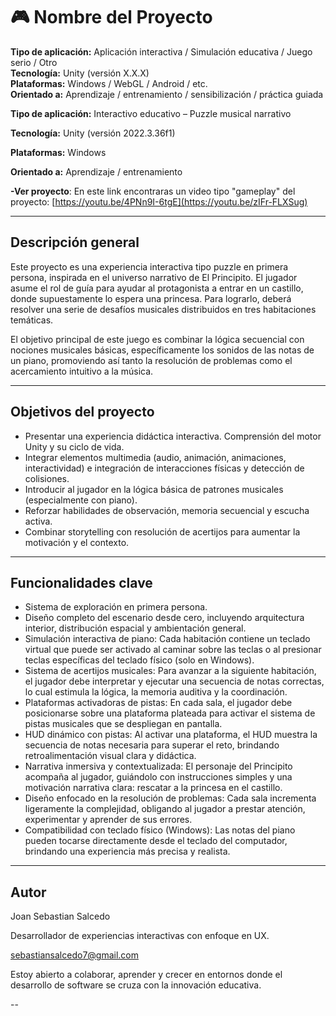 # 🎮 Nombre del Proyecto

**Tipo de aplicación:** Aplicación interactiva / Simulación educativa / Juego serio / Otro  
**Tecnología:** Unity (versión X.X.X)  
**Plataformas:** Windows / WebGL / Android / etc.  
**Orientado a:** Aprendizaje / entrenamiento / sensibilización / práctica guiada

**Tipo de aplicación:** Interactivo educativo – Puzzle musical narrativo

**Tecnología:** Unity (versión 2022.3.36f1)  

**Plataformas:** Windows  

**Orientado a:** Aprendizaje / entrenamiento 

**-Ver proyecto**: En este link encontraras un video tipo "gameplay" del proyecto: [https://youtu.be/4PNn9I-6tgE](https://youtu.be/zIFr-FLXSug)

--- 

## Descripción general

Este proyecto es una experiencia interactiva tipo puzzle en primera persona, inspirada en el universo narrativo de El Principito. El jugador asume el rol de guía para ayudar al protagonista a entrar en un castillo, donde supuestamente lo espera una princesa. Para lograrlo, deberá resolver una serie de desafíos musicales distribuidos en tres habitaciones temáticas.

El objetivo principal de este juego es combinar la lógica secuencial con nociones musicales básicas, específicamente los sonidos de las notas de un piano, promoviendo así tanto la resolución de problemas como el acercamiento intuitivo a la música.

---

##  Objetivos del proyecto

-  Presentar una experiencia didáctica interactiva. Comprensión del motor Unity y su ciclo de vida.
-  Integrar elementos multimedia (audio, animación, animaciones, interactividad) e integración de interacciones físicas y detección de colisiones.
-  Introducir al jugador en la lógica básica de patrones musicales (especialmente con piano).
-  Reforzar habilidades de observación, memoria secuencial y escucha activa.
-  Combinar storytelling con resolución de acertijos para aumentar la motivación y el contexto.

---

##  Funcionalidades clave

- Sistema de exploración en primera persona.
- Diseño completo del escenario desde cero, incluyendo arquitectura interior, distribución espacial y ambientación general.
- Simulación interactiva de piano: Cada habitación contiene un teclado virtual que puede ser activado al caminar sobre las teclas o al presionar teclas específicas del teclado físico (solo en Windows).
- Sistema de acertijos musicales: Para avanzar a la siguiente habitación, el jugador debe interpretar y ejecutar una secuencia de notas correctas, lo cual estimula la lógica, la memoria auditiva y la coordinación.
- Plataformas activadoras de pistas: En cada sala, el jugador debe posicionarse sobre una plataforma plateada para activar el sistema de pistas musicales que se despliegan en pantalla.
- HUD dinámico con pistas: Al activar una plataforma, el HUD muestra la secuencia de notas necesaria para superar el reto, brindando retroalimentación visual clara y didáctica.
- Narrativa inmersiva y contextualizada: El personaje del Principito acompaña al jugador, guiándolo con instrucciones simples y una motivación narrativa clara: rescatar a la princesa en el castillo.
- Diseño enfocado en la resolución de problemas: Cada sala incrementa ligeramente la complejidad, obligando al jugador a prestar atención, experimentar y aprender de sus errores.
- Compatibilidad con teclado físico (Windows): Las notas del piano pueden tocarse directamente desde el teclado del computador, brindando una experiencia más precisa y realista.



---

## Autor
Joan Sebastian Salcedo

Desarrollador de experiencias interactivas con enfoque en UX.

sebastiansalcedo7@gmail.com

Estoy abierto a colaborar, aprender y crecer en entornos donde el desarrollo de software se cruza con la innovación educativa.



--
